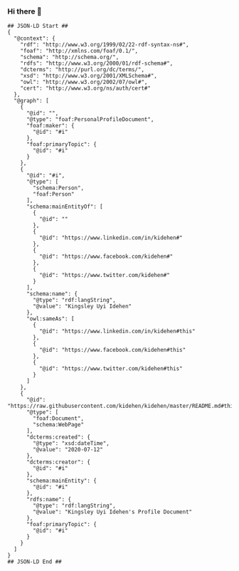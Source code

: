 ### Hi there 👋

<!--
**kidehen/kidehen** is a ✨ _special_ ✨ repository because its `README.md` (this file) appears on your GitHub profile.

Here are some ideas to get you started:

- 🔭 I’m currently working on ...
- 🌱 I’m currently learning ...
- 👯 I’m looking to collaborate on ...
- 🤔 I’m looking for help with ...
- 💬 Ask me about ...
- 📫 How to reach me: ...
- 😄 Pronouns: ...
- ⚡ Fun fact: ...
-->

```
## JSON-LD Start ##
{
  "@context": {
    "rdf": "http://www.w3.org/1999/02/22-rdf-syntax-ns#",
    "foaf": "http://xmlns.com/foaf/0.1/",
    "schema": "http://schema.org/",
    "rdfs": "http://www.w3.org/2000/01/rdf-schema#",
    "dcterms": "http://purl.org/dc/terms/",
    "xsd": "http://www.w3.org/2001/XMLSchema#",
    "owl": "http://www.w3.org/2002/07/owl#",
    "cert": "http://www.w3.org/ns/auth/cert#"
  },
  "@graph": [
    {
      "@id": "",
      "@type": "foaf:PersonalProfileDocument",
      "foaf:maker": {
        "@id": "#i"
      },
      "foaf:primaryTopic": {
        "@id": "#i"
      }
    },
    {
      "@id": "#i",
      "@type": [
        "schema:Person",
        "foaf:Person"
      ],
      "schema:mainEntityOf": [
        {
          "@id": ""
        },
        {
          "@id": "https://www.linkedin.com/in/kidehen#"
        },
        {
          "@id": "https://www.facebook.com/kidehen#"
        },
        {
          "@id": "https://www.twitter.com/kidehen#"
        }
      ],
      "schema:name": {
        "@type": "rdf:langString",
        "@value": "Kingsley Uyi Idehen"
      },
      "owl:sameAs": [
        {
          "@id": "https://www.linkedin.com/in/kidehen#this"
        },
        {
          "@id": "https://www.facebook.com/kidehen#this"
        },
        {
          "@id": "https://www.twitter.com/kidehen#this"
        }
      ]
    },
    {
      "@id": "https://raw.githubusercontent.com/kidehen/kidehen/master/README.md#this",
      "@type": [
        "foaf:Document",
        "schema:WebPage"
      ],
      "dcterms:created": {
        "@type": "xsd:dateTime",
        "@value": "2020-07-12"
      },
      "dcterms:creator": {
        "@id": "#i"
      },
      "schema:mainEntity": {
        "@id": "#i"
      },
      "rdfs:name": {
        "@type": "rdf:langString",
        "@value": "Kingsley Uyi Idehen's Profile Document"
      },
      "foaf:primaryTopic": {
        "@id": "#i"
      }
    }
  ]
}
## JSON-LD End ##


```
